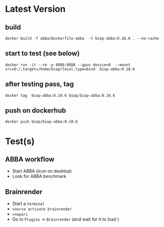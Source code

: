 # Latest Version

## build
```
docker build -f abba/Dockerfile-abba  -t biop-abba:0.10.6 . --no-cache
```
## start to test (see below)
```
docker run -it --rm -p 8888:8888 --gpus device=0  --mount src=D:/,target=/home/biop/local,type=bind  biop-abba:0.10.6
```

## after testing pass, tag 
```
docker tag  biop-abba:0.10.6 biop/biop-abba:0.10.6
```

## push on dockerhub
```
docker push biop/biop-abba:0.10.6
```

# Test(s)

## ABBA workflow
- Start ABBA (icon on desktop)
- Look for ABBA benchmark

## Brainrender
- Start a `terminal`
- `source activate brainrender`
- `>napari`
- Go to `Plugins` -> `Brainrender` (and wait for it to load )

